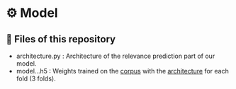 # :gear: Model

## :file_folder: Files of this repository

* architecture.py : Architecture of the relevance prediction part of our model.
* model...h5 : Weights trained on the [corpus](../TES%202012-2016) with the [architecture](architecture.py) for each fold (3 folds).